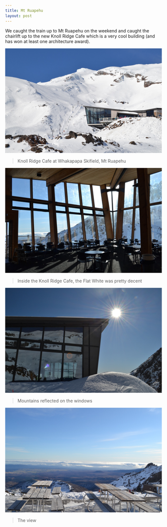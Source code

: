 ```yaml
---
title: Mt Ruapehu
layout: post
---
```


We caught the train up to Mt Ruapehu on the weekend and caught the chairlift up to the new Knoll Ridge Cafe which is a very cool building (and has won at least one architecture award).

![Knoll Ridge Cafe](/images/ruapehu/cafe-wide.jpg)

> Knoll Ridge Cafe at Whakapapa Skifield, Mt Ruapehu

![Inside the Knoll Ridge Cafe](/images/ruapehu/cafe-interior.jpg)

> Inside the Knoll Ridge Cafe, the Flat White was pretty decent

![Mountains reflected on the windows](/images/ruapehu/cafe-close.jpg)

> Mountains reflected on the windows

![The view](/images/ruapehu/cafe-tables.jpg)

> The view